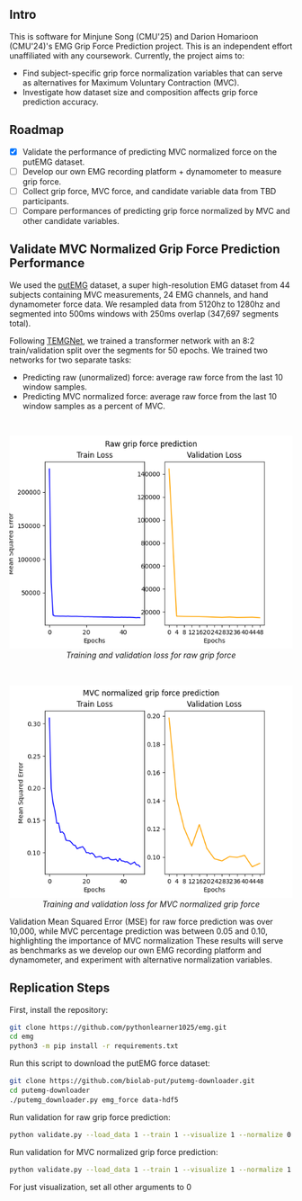 ## Intro

This is software for Minjune Song (CMU'25) and Darion Homarioon (CMU'24)'s EMG Grip Force Prediction project. This is an independent effort unaffiliated with any coursework. Currently, the project aims to:
- Find subject-specific grip force normalization variables that can serve as alternatives for Maximum Voluntary Contraction (MVC).
- Investigate how dataset size and composition affects grip force prediction accuracy.

## Roadmap

- [x] Validate the performance of predicting MVC normalized force on the putEMG dataset.
- [ ] Develop our own EMG recording platform + dynamometer to measure grip force.
- [ ] Collect grip force, MVC force, and candidate variable data from TBD participants.
- [ ] Compare performances of predicting grip force normalized by MVC and other candidate variables.

## Validate MVC Normalized Grip Force Prediction Performance

We used the [putEMG](https://biolab.put.poznan.pl/putemg-dataset/) dataset, a super high-resolution EMG dataset from 44 subjects containing MVC measurements, 24 EMG channels, and hand dynamometer force data. We resampled data from 5120hz to 1280hz and segmented into 500ms windows with 250ms overlap (347,697 segments total).

Following [TEMGNet](https://arxiv.org/pdf/2109.12379.pdf), we trained a transformer network with an 8:2 train/validation split over the segments for 50 epochs. We trained two networks for two separate tasks:
- Predicting raw (unormalized) force: average raw force from the last 10 window samples.
- Predicting MVC normalized force: average raw force from the last 10 window samples as a percent of MVC.

<br>

<p align="center">
  <img src="https://github.com/pythonlearner1025/emg/blob/main/raw_grip.png">
  <br>
  <em>Training and validation loss for raw grip force</em>
</p>

<br>

<p align="center">
  <img src="https://github.com/pythonlearner1025/emg/blob/main/norm_grip.png">
  <br>
  <em>Training and validation loss for MVC normalized grip force</em>
</p>


Validation Mean Squared Error (MSE) for raw force prediction was over 10,000, while MVC percentage prediction was between 0.05 and 0.10, highlighting the importance of MVC normalization These results will serve as benchmarks as we develop our own EMG recording platform and dynamometer, and experiment with alternative normalization variables. 

## Replication Steps

First, install the repository:

```bash
git clone https://github.com/pythonlearner1025/emg.git
cd emg
python3 -m pip install -r requirements.txt
```

Run this script to download the putEMG force dataset:

```bash
git clone https://github.com/biolab-put/putemg-downloader.git
cd putemg-downloader
./putemg_downloader.py emg_force data-hdf5
```

Run validation for raw grip force prediction:

```bash
python validate.py --load_data 1 --train 1 --visualize 1 --normalize 0
```

Run validation for MVC normalized grip force prediction:

```bash
python validate.py --load_data 1 --train 1 --visualize 1 --normalize 1
```

For just visualization, set all other arguments to 0